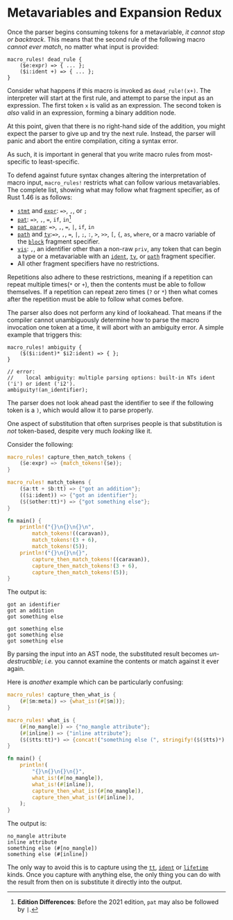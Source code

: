 # Metavariables and Expansion Redux

Once the parser begins consuming tokens for a metavariable, *it cannot stop or backtrack*.
This means that the second rule of the following macro *cannot ever match*, no matter what input is provided:

```ignore
macro_rules! dead_rule {
    ($e:expr) => { ... };
    ($i:ident +) => { ... };
}
```

Consider what happens if this macro is invoked as `dead_rule!(x+)`.
The interpreter will start at the first rule, and attempt to parse the input as an expression.
The first token `x` is valid as an expression.
The second token is *also* valid in an expression, forming a binary addition node.

At this point, given that there is no right-hand side of the addition, you might expect the parser to give up and try the next rule.
Instead, the parser will panic and abort the entire compilation, citing a syntax error.

As such, it is important in general that you write macro rules from most-specific to least-specific.

To defend against future syntax changes altering the interpretation of macro input, `macro_rules!`
restricts what can follow various metavariables.
The complete list, showing what may follow what fragment specifier, as of Rust 1.46 is as follows:

* [`stmt`] and [`expr`]: `=>`, `,`, or `;`
* [`pat`]: `=>`, `,`, `=`, `if`, `in`[^pat-edition]
* [`pat_param`]: `=>`, `,`, `=`, `|`, `if`, `in`
* [`path`] and [`ty`]:`=>`, `,`, `=`, `|`, `;`, `:`, `>`, `>>`, `[`, `{`, `as`, `where`, or a macro
    variable of the [`block`] fragment specifier.
* [`vis`]: `,`, an identifier other than a non-raw `priv`, any token that can begin a type or a
    metavariable with an [`ident`], [`ty`], or [`path`] fragment specifier.
* All other fragment specifiers have no restrictions.

[^pat-edition]: **Edition Differences**: Before the 2021 edition, `pat` may also be followed by `|`.

Repetitions also adhere to these restrictions, meaning if a repetition can repeat multiple times(`*` or `+`), then the contents must be able to follow themselves.
If a repetition can repeat zero times (`?` or `*`) then what comes after the repetition must be able to follow what comes before.

The parser also does not perform any kind of lookahead.
That means if the compiler cannot unambiguously determine how to parse the macro invocation one token at a time, it will abort with an ambiguity error.
A simple example that triggers this:

```rust,compile_fail
macro_rules! ambiguity {
    ($($i:ident)* $i2:ident) => { };
}

// error:
//    local ambiguity: multiple parsing options: built-in NTs ident ('i') or ident ('i2').
ambiguity!(an_identifier);
```

The parser does not look ahead past the identifier to see if the following token is a `)`, which would allow it to parse properly.

One aspect of substitution that often surprises people is that substitution is *not* token-based, despite very much *looking* like it.

Consider the following:

```rust
macro_rules! capture_then_match_tokens {
    ($e:expr) => {match_tokens!($e)};
}

macro_rules! match_tokens {
    ($a:tt + $b:tt) => {"got an addition"};
    (($i:ident)) => {"got an identifier"};
    ($($other:tt)*) => {"got something else"};
}

fn main() {
    println!("{}\n{}\n{}\n",
        match_tokens!((caravan)),
        match_tokens!(3 + 6),
        match_tokens!(5));
    println!("{}\n{}\n{}",
        capture_then_match_tokens!((caravan)),
        capture_then_match_tokens!(3 + 6),
        capture_then_match_tokens!(5));
}
```

The output is:

```text
got an identifier
got an addition
got something else

got something else
got something else
got something else
```

By parsing the input into an AST node, the substituted result becomes *un-destructible*;
*i.e.* you cannot examine the contents or match against it ever again.

Here is *another* example which can be particularly confusing:

```rust
macro_rules! capture_then_what_is {
    (#[$m:meta]) => {what_is!(#[$m])};
}

macro_rules! what_is {
    (#[no_mangle]) => {"no_mangle attribute"};
    (#[inline]) => {"inline attribute"};
    ($($tts:tt)*) => {concat!("something else (", stringify!($($tts)*), ")")};
}

fn main() {
    println!(
        "{}\n{}\n{}\n{}",
        what_is!(#[no_mangle]),
        what_is!(#[inline]),
        capture_then_what_is!(#[no_mangle]),
        capture_then_what_is!(#[inline]),
    );
}
```

The output is:

```text
no_mangle attribute
inline attribute
something else (#[no_mangle])
something else (#[inline])
```

The only way to avoid this is to capture using the [`tt`], [`ident`] or [`lifetime`] kinds.
Once you capture with anything else, the only thing you can do with the result from then on is substitute it directly into the output.


[`item`]:./fragment-specifiers.md#item
[`block`]:./fragment-specifiers.md#block
[`stmt`]:./fragment-specifiers.md#stmt
[`pat`]:./fragment-specifiers.md#pat
[`pat_param`]:./fragment-specifiers.md#pat_param
[`expr`]:./fragment-specifiers.md#expr
[`ty`]:./fragment-specifiers.md#ty
[`ident`]:./fragment-specifiers.md#ident
[`path`]:./fragment-specifiers.md#path
[`tt`]:./fragment-specifiers.md#tt
[`meta`]:./fragment-specifiers.md#meta
[`lifetime`]:./fragment-specifiers.md#lifetime
[`vis`]:./fragment-specifiers.md#vis
[`literal`]:./fragment-specifiers.md#literal
